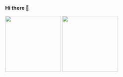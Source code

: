 ### Hi there 👋


<p align = "start">
<img src="https://github-readme-stats.vercel.app/api?username=AngeloGCapra&show_icons=true&theme=cobalt" height="180em">
<img src="https://github-readme-stats.vercel.app/api/top-langs?username=AngeloGCapra&show_icons=true&locale=en&layout=compact&theme=cobalt" height="180em">
</p>
